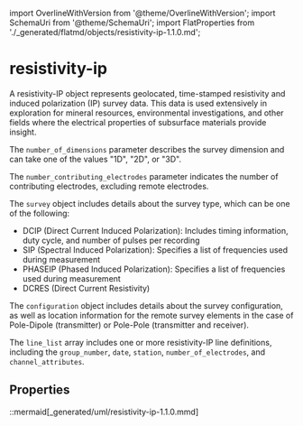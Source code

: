 import OverlineWithVersion from '@theme/OverlineWithVersion';
import SchemaUri from '@theme/SchemaUri';
import FlatProperties from './_generated/flatmd/objects/resistivity-ip-1.1.0.md';

<OverlineWithVersion title="Geoscience Objects" version="1.3.0" badge="supported" />

# resistivity-ip

<SchemaUri uri="schema/objects/regular-masked-3d-grid/1.3.0/regular-masked-3d-grid.schema.json" />

A resistivity-IP object represents geolocated, time-stamped resistivity and induced polarization (IP) survey data. This data is used extensively in exploration for mineral resources, environmental investigations, and other fields where the electrical properties of subsurface materials provide insight.

The `number_of_dimensions` parameter describes the survey dimension and can take one of the values "1D", "2D", or "3D".

The `number_contributing_electrodes` parameter indicates the number of contributing electrodes, excluding remote electrodes.

The `survey` object includes details about the survey type, which can be one of the following:
- DCIP (Direct Current Induced Polarization): Includes timing information, duty cycle, and number of pulses per recording
- SIP (Spectral Induced Polarization): Specifies a list of frequencies used during measurement
- PHASEIP (Phased Induced Polarization): Specifies a list of frequencies used during measurement
- DCRES (Direct Current Resistivity)

The `configuration` object includes details about the survey configuration, as well as location information for the remote survey elements in the case of Pole-Dipole (transmitter) or Pole-Pole (transmitter and receiver).

The `line_list` array includes one or more resistivity-IP line definitions, including the `group_number`, `date`, `station`, `number_of_electrodes`, and `channel_attributes`.

## Properties

<FlatProperties />

::mermaid[_generated/uml/resistivity-ip-1.1.0.mmd]
